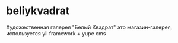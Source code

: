 beliykvadrat
============

Художественная галерея "Белый Квадрат" это магазин-галерея, используется yii framework + yupe cms
